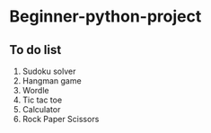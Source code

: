 # Beginner-python-project
## To do list
1. Sudoku solver
2. Hangman game
3. Wordle
4. Tic tac toe
5. Calculator
6. Rock Paper Scissors
